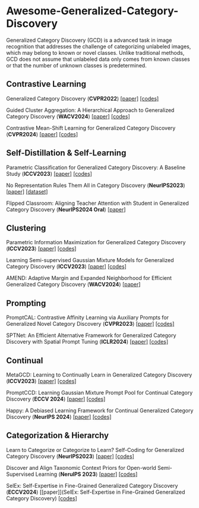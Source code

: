 # Awesome-Generalized-Category-Discovery

Generalized Category Discovery (GCD) is a advanced task in image recognition that addresses the challenge of categorizing unlabeled images, which may belong to known or novel classes. Unlike traditional methods, GCD does not assume that unlabeled data only comes from known classes or that the number of unknown classes is predetermined. 

## Contrastive Learning
Generalized Category Discovery (**CVPR2022**) [[paper]](https://arxiv.org/abs/2201.02609) [[codes]](https://github.com/sgvaze/generalized-category-discovery)

Guided Cluster Aggregation: A Hierarchical Approach to Generalized Category Discovery (**WACV2024**) [[paper]](extension://bfdogplmndidlpjfhoijckpakkdjkkil/pdf/viewer.html?file=https%3A%2F%2Fopenaccess.thecvf.com%2Fcontent%2FWACV2024%2Fpapers%2FOtholt_Guided_Cluster_Aggregation_A_Hierarchical_Approach_to_Generalized_Category_Discovery_WACV_2024_paper.pdf) [[codes]](https://github.com/J-L-O/guided-cluster-aggregation)

Contrastive Mean-Shift Learning for Generalized Category Discovery (**CVPR2024**) [[paper]](https://arxiv.org/abs/2404.09451) [[codes]](https://github.com/sua-choi/CMS)


## Self-Distillation & Self-Learning
Parametric Classification for Generalized Category Discovery: A Baseline Study (**ICCV2023**)  [[paper]](https://arxiv.org/abs/2211.11727) [[codes]](https://github.com/CVMI-Lab/SimGCD)

No Representation Rules Them All in Category Discovery (**NeurIPS2023**) [[paper]](https://arxiv.org/abs/2311.17055) [[dataset]](https://www.robots.ox.ac.uk/~vgg/data/clevr4/)

Flipped Classroom: Aligning Teacher Attention with Student in Generalized Category Discovery (**NeurIPS2024 Oral**) [[paper]](https://arxiv.org/abs/2409.19659) 


## Clustering
Parametric Information Maximization for Generalized Category Discovery (**ICCV2023**) [[paper]](https://arxiv.org/abs/2212.00334) [[codes]](https://github.com/ThalesGroup/pim-generalized-category-discovery)

Learning Semi-supervised Gaussian Mixture Models for Generalized Category Discovery (**ICCV2023**) [[paper]](https://arxiv.org/abs/2305.06144) [[codes]](https://github.com/ThalesGroup/pim-generalized-category-discovery)

AMEND: Adaptive Margin and Expanded Neighborhood for Efficient Generalized Category Discovery (**WACV2024**) [[paper]](extension://bfdogplmndidlpjfhoijckpakkdjkkil/pdf/viewer.html?file=https%3A%2F%2Fopenaccess.thecvf.com%2Fcontent%2FWACV2024%2Fpapers%2FBanerjee_AMEND_Adaptive_Margin_and_Expanded_Neighborhood_for_Efficient_Generalized_Category_WACV_2024_paper.pdf) 


## Prompting
PromptCAL: Contrastive Affinity Learning via Auxiliary Prompts for Generalized Novel Category Discovery (**CVPR2023**) [[paper]](https://arxiv.org/abs/2212.05590) [[codes]](https://github.com/sheng-eatamath/PromptCAL)

SPTNet: An Efficient Alternative Framework for Generalized Category Discovery with Spatial Prompt Tuning (**ICLR2024**) [[paper]](https://arxiv.org/html/2403.13684v1) [[codes]](https://github.com/Visual-AI/SPTNet)


## Continual

MetaGCD: Learning to Continually Learn in Generalized Category Discovery (**ICCV2023**) [[paper]](https://arxiv.org/abs/2308.11063) [[codes]](https://github.com/ynanwu/MetaGCD)

PromptCCD: Learning Gaussian Mixture Prompt Pool for Continual Category Discovery (**ECCV 2024**) [[paper]](https://arxiv.org/abs/2407.19001) [[codes]](https://github.com/Visual-AI/PromptCCD)

Happy: A Debiased Learning Framework for Continual Generalized Category Discovery (**NeurIPS 2024**) [[paper]](https://arxiv.org/abs/2410.06535) [[codes]](https://github.com/mashijie1028/Happy-CGCD)


## Categorization & Hierarchy
Learn to Categorize or Categorize to Learn? Self-Coding for Generalized Category Discovery (**NeurIPS2023**) [[paper]](https://arxiv.org/abs/2310.19776) [[codes]](https://github.com/SarahRastegar/InfoSieve)

Discover and Align Taxonomic Context Priors for Open-world Semi-Supervised Learning (**NeruIPS 2023**) [[paper]](https://openreview.net/forum?id=zrLxHYvIFL) [[codes]](https://github.com/rain305f/TIDA)

SelEx: Self-Expertise in Fine-Grained Generalized Category Discovery (**ECCV2024**) [[paper]](SelEx: Self-Expertise in Fine-Grained Generalized Category Discovery) [[codes]](https://github.com/SarahRastegar/SelEx)
